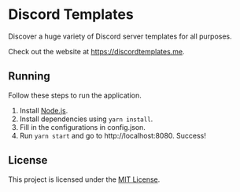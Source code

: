 # Discord Templates

Discover a huge variety of Discord server templates for all purposes.

Check out the website at https://discordtemplates.me.

## Running

Follow these steps to run the application.

1. Install [Node.js](https://nodejs.org/en/download/).
2. Install dependencies using `yarn install`.
3. Fill in the configurations in config.json.
3. Run `yarn start` and go to http://localhost:8080. Success!

## License

This project is licensed under the [MIT License](LICENSE).
